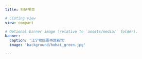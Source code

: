 ```yaml
---
title: 科研项目

# Listing view
view: compact

# Optional banner image (relative to `assets/media/` folder).
banner:
  caption: '江宁校区图书馆新馆'
  image: 'background/hohai_green.jpg'

---
```

<br/>
